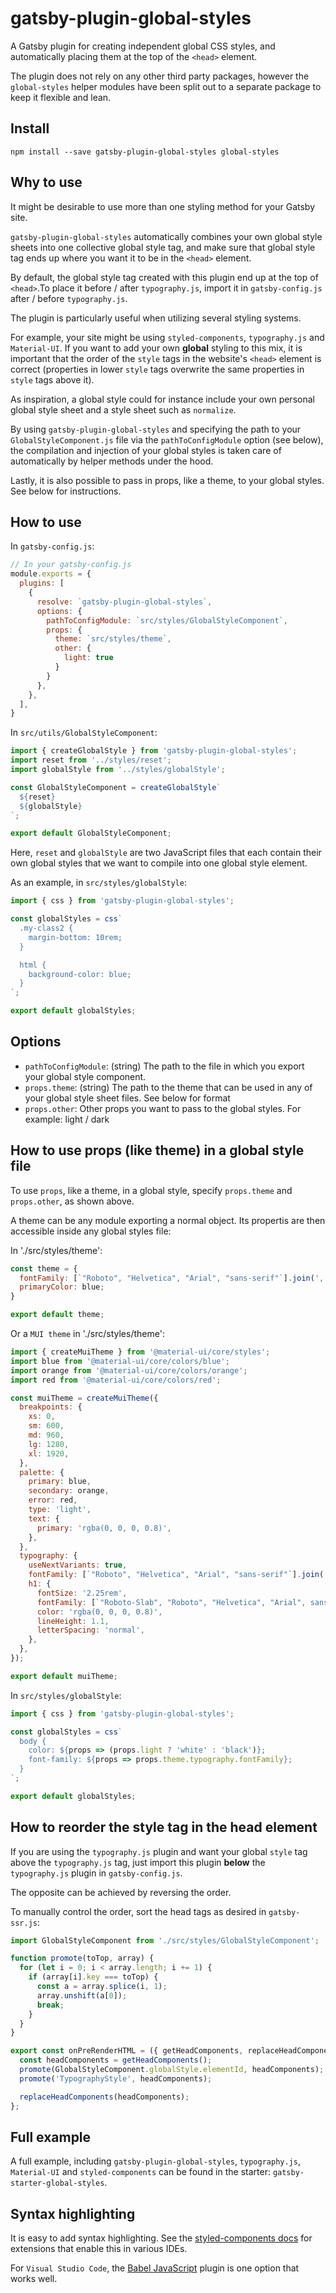 # gatsby-plugin-global-styles

A Gatsby plugin for creating independent global CSS styles, and automatically placing them at the top of the `<head>` element.

The plugin does not rely on any other third party packages, however the `global-styles` helper modules have been split out to a separate package to keep it flexible and lean.

## Install

`npm install --save gatsby-plugin-global-styles global-styles`

## Why to use

It might be desirable to use more than one styling method for your Gatsby site.

`gatsby-plugin-global-styles` automatically combines your own global style sheets into one collective global style tag, and make sure that global style tag ends up where you want it to be in the `<head>` element.

By default, the global style tag created with this plugin end up at the top of `<head>`.To place it before / after `typography.js`, import it in `gatsby-config.js` after / before `typography.js`.

The plugin is particularly useful when utilizing several styling systems.

For example, your site might be using `styled-components`, `typography.js` and `Material-UI`. If you want to add your own **global** styling to this mix, it is important that the order of the `style` tags in the website's `<head>` element is correct (properties in lower `style` tags overwrite the same properties in `style` tags above it).

As inspiration, a global style could for instance include your own personal global style sheet and a style sheet such as `normalize`.

By using `gatsby-plugin-global-styles` and specifying the path to your `GlobalStyleComponent.js` file via the `pathToConfigModule` option (see below), the compilation and injection of your global styles is taken care of automatically by helper methods under the hood.

Lastly, it is also possible to pass in props, like a theme, to your global styles. See below for instructions.

## How to use

In `gatsby-config.js`:

```javascript
// In your gatsby-config.js
module.exports = {
  plugins: [
    {
      resolve: `gatsby-plugin-global-styles`,
      options: {
        pathToConfigModule: `src/styles/GlobalStyleComponent`,
        props: {
          theme: `src/styles/theme`,
          other: {
            light: true
          }
        }
      },
    },
  ],
}
```

In `src/utils/GlobalStyleComponent`:

```javascript
import { createGlobalStyle } from 'gatsby-plugin-global-styles';
import reset from '../styles/reset';
import globalStyle from '../styles/globalStyle';

const GlobalStyleComponent = createGlobalStyle`
  ${reset}
  ${globalStyle}
`;

export default GlobalStyleComponent;
```

Here, `reset` and `globalStyle` are two JavaScript files that each contain their own global styles that we want to compile into one global style element.

As an example, in `src/styles/globalStyle`:

```javascript
import { css } from 'gatsby-plugin-global-styles';

const globalStyles = css`
  .my-class2 {
    margin-bottom: 10rem;
  }

  html {
    background-color: blue;
  }
`;

export default globalStyles;
```

## Options

- `pathToConfigModule`: (string) The path to the file in which you export your global style component.
- `props.theme`: (string) The path to the theme that can be used in any of your global style sheet files. See below for format
- `props.other`: Other props you want to pass to the global styles. For example: light / dark

## How to use props (like theme) in a global style file

To use `props`, like a theme, in a global style, specify `props.theme` and `props.other`, as shown above.

A theme can be any module exporting a normal object. Its propertis are then accessible inside any global styles file:

In './src/styles/theme':

```javascript
const theme = {
  fontFamily: [`"Roboto", "Helvetica", "Arial", "sans-serif"`].join(','),
  primaryColor: blue;
}

export default theme;
```

Or a `MUI theme` in './src/styles/theme':

```javascript
import { createMuiTheme } from '@material-ui/core/styles';
import blue from '@material-ui/core/colors/blue';
import orange from '@material-ui/core/colors/orange';
import red from '@material-ui/core/colors/red';

const muiTheme = createMuiTheme({
  breakpoints: {
    xs: 0,
    sm: 600,
    md: 960,
    lg: 1280,
    xl: 1920,
  },
  palette: {
    primary: blue,
    secondary: orange,
    error: red,
    type: 'light',
    text: {
      primary: 'rgba(0, 0, 0, 0.8)',
    },
  },
  typography: {
    useNextVariants: true,
    fontFamily: [`"Roboto", "Helvetica", "Arial", "sans-serif"`].join(','),
    h1: {
      fontSize: '2.25rem',
      fontFamily: [`"Roboto-Slab", "Roboto", "Helvetica", "Arial", sans-serif"`].join(','),
      color: 'rgba(0, 0, 0, 0.8)',
      lineHeight: 1.1,
      letterSpacing: 'normal',
    },
  },
});

export default muiTheme;
```

In `src/styles/globalStyle`:

```javascript
import { css } from 'gatsby-plugin-global-styles';

const globalStyles = css`
  body {
    color: ${props => (props.light ? 'white' : 'black')};
    font-family: ${props => props.theme.typography.fontFamily};
  }
`;

export default globalStyles;
```

## How to reorder the style tag in the head element

If you are using the `typography.js` plugin and want your global `style` tag above the `typography.js` tag, just import this plugin **below** the `typography.js` plugin in `gatsby-config.js`.

The opposite can be achieved by reversing the order.

To manually control the order, sort the head tags as desired in `gatsby-ssr.js`:

```javascript
import GlobalStyleComponent from './src/styles/GlobalStyleComponent';

function promote(toTop, array) {
  for (let i = 0; i < array.length; i += 1) {
    if (array[i].key === toTop) {
      const a = array.splice(i, 1);
      array.unshift(a[0]);
      break;
    }
  }
}

export const onPreRenderHTML = ({ getHeadComponents, replaceHeadComponents }) => {
  const headComponents = getHeadComponents();
  promote(GlobalStyleComponent.globalStyle.elementId, headComponents);
  promote('TypographyStyle', headComponents);

  replaceHeadComponents(headComponents);
};
```

## Full example

A full example, including `gatsby-plugin-global-styles`, `typography.js`, `Material-UI` and `styled-components` can be found in the starter: `gatsby-starter-global-styles`.

## Syntax highlighting

It is easy to add syntax highlighting. See the [styled-components docs](https://www.styled-components.com/docs/tooling#syntax-highlighting) for extensions that enable this in various IDEs.

For `Visual Studio Code`, the [Babel JavaScript](https://marketplace.visualstudio.com/items?itemName=mgmcdermott.vscode-language-babel) plugin is one option that works well.